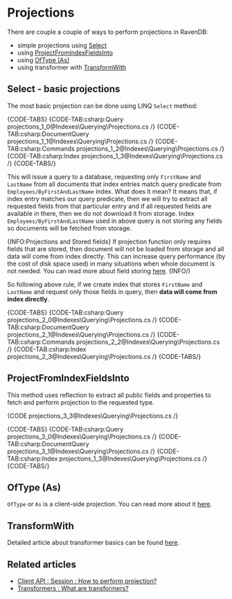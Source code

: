﻿# Projections

There are couple a couple of ways to perform projections in RavenDB:

- simple projections using [Select](../../indexes/querying/projections#select---basic-projections)
- using [ProjectFromIndexFieldsInto](../../indexes/querying/projections#projectfromindexfieldsinto)
- using [OfType (As)](../../indexes/querying/projections#oftype-as)
- using transformer with [TransformWith](../../indexes/querying/projections#transformwith)

## Select - basic projections

The most basic projection can be done using LINQ `Select` method:

{CODE-TABS}
{CODE-TAB:csharp:Query projections_1_0@Indexes\Querying\Projections.cs /}
{CODE-TAB:csharp:DocumentQuery projections_1_1@Indexes\Querying\Projections.cs /}
{CODE-TAB:csharp:Commands projections_1_2@Indexes\Querying\Projections.cs /}
{CODE-TAB:csharp:Index projections_1_3@Indexes\Querying\Projections.cs /}
{CODE-TABS/}

This will issue a query to a database, requesting only `FirstName` and `LastName` from all documents that index entries match query predicate from `Employees/ByFirstAndLastName` index. What does it mean? It means that, if index entry matches our query predicate, then we will try to extract all requested fields from that particular entry and if all requested fields are available in there, then we do not download it from storage. Index `Employees/ByFirstAndLastName` used in above query is not storing any fields so documents will be fetched from storage.

{INFO:Projections and Stored fields}
If projection function only requires fields that are stored, then document will not be loaded from storage and all data will come from index directly. This can increase query performance (by the cost of disk space used) in many situations when whole document is not needed. You can read more about field storing [here]().
{INFO/}

So following above rule, if we create index that stores `FirstName` and `LastName` and request only those fields in query, then **data will come from index directly**.

{CODE-TABS}
{CODE-TAB:csharp:Query projections_2_0@Indexes\Querying\Projections.cs /}
{CODE-TAB:csharp:DocumentQuery projections_2_1@Indexes\Querying\Projections.cs /}
{CODE-TAB:csharp:Commands projections_2_2@Indexes\Querying\Projections.cs /}
{CODE-TAB:csharp:Index projections_2_3@Indexes\Querying\Projections.cs /}
{CODE-TABS/}

## ProjectFromIndexFieldsInto

This method uses reflection to extract all public fields and properties to fetch and perform projection to the requested type.

{CODE projections_3_3@Indexes\Querying\Projections.cs /}

{CODE-TABS}
{CODE-TAB:csharp:Query projections_3_0@Indexes\Querying\Projections.cs /}
{CODE-TAB:csharp:DocumentQuery projections_3_1@Indexes\Querying\Projections.cs /}
{CODE-TAB:csharp:Index projections_1_3@Indexes\Querying\Projections.cs /}
{CODE-TABS/}

## OfType (As)

`OfType` or `As` is a client-side projection. You can read more about it [here](../../client-api/session/querying/how-to-perform-projection#oftype-as---simple-projection).

## TransformWith

Detailed article about transformer basics can be found [here](../../transformers/what-are-transformers).

## Related articles

- [Client API : Session : How to perform projection?](../../client-api/session/querying/how-to-perform-projection)
- [Transformers : What are transformers?](../../csharp/transformers/what-are-transformers)
